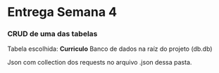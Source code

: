 # Entrega Semana 4
### CRUD de uma das tabelas
Tabela escolhida: **Curriculo**
Banco de dados na raíz do projeto (db.db)

Json com collection dos requests no arquivo .json dessa pasta.